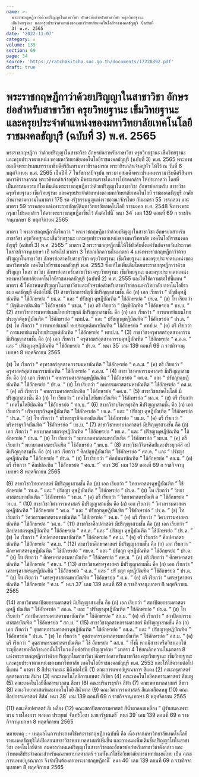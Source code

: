 ```yaml
---
name: >-
  พระราชกฤษฎีกาว่าด้วยปริญญาในสาขาวิชา อักษรย่อสำหรับสาขาวิชา ครุยวิทยฐานะ
  เข็มวิทยฐานะ และครุยประจำตำแหน่งของมหาวิทยาลัยเทคโนโลยีราชมงคลธัญบุรี (ฉบับที่
  3) พ.ศ. 2565
date: '2022-11-07'
category: ก
volume: 139
section: 69
page: 34
source: 'https://ratchakitcha.soc.go.th/documents/17228892.pdf'
draft: true
---
```


# พระราชกฤษฎีกาว่าด้วยปริญญาในสาขาวิชา อักษรย่อสำหรับสาขาวิชา ครุยวิทยฐานะ เข็มวิทยฐานะ และครุยประจำตำแหน่งของมหาวิทยาลัยเทคโนโลยีราชมงคลธัญบุรี (ฉบับที่ 3) พ.ศ. 2565

พระราชกฤษฎีกา ว่าด้วยปริญญาในสาขาวิชา อักษรย่อสาหรับสาขาวิชา ครุยวิทยฐานะ เข็มวิทยฐานะ และครุยประจาตาแหน่ง ของมหาวิทยาลัยเทคโนโลยีราชมงคลธัญบุรี (ฉบับที่ 3) พ.ศ. 2565 พระบาทสมเด็จพระปรเมนทรรามาธิบดีศรีสินทรมหาวชิราลงกรณ พระวชิรเกล้าเจ้าอยู่หัว ให้ไว้ ณ วันที่ 6 พฤศจิกายน พ.ศ. 2565 เป็นปีที่ 7 ในรัชกาลปัจจุบัน พระบาทสมเด็จพระปรเมนทรรามาธิบดีศรีสินทรมหาวชิราลงกรณ พระวชิรเกล้าเจ้าอยู่หัว มีพระบรมราชโองการโปรดเกล้าฯ ให้ประกาศว่า โดยที่เป็นการสมควรแก้ไขเพิ่มเติมพระราชกฤษฎีกาว่าด้วยปริญญาในสาขาวิชา อักษรย่อสาหรับ สาขาวิชา ครุยวิทยฐานะ เข็มวิทยฐานะ และครุยประจำตำแหน่งของมหาวิทยาลัยเทคโนโลยี ราชมงคลธัญบุรี อาศัยอำนาจตามความในมาตรา 175 ขอ งรัฐธรรมนูญแห่งราชอาณาจักรไทย กับมาตรา 55 วรรคสอง และมาตรา 59 วรรคสอง แห่งพระราชบัญญัติมหาวิทยาลัยเทคโนโลยี ราชมงคล พ.ศ. 2548 จึงทรงพระกรุณาโปรดเกล้าฯ ให้ตราพระราชกฤษฎีกาขึ้นไว้ ดังต่อไปนี้ ้ หนา 34 ่ เลม 139 ตอนที่ 69 ก ราชกิจจานุเบกษา 8 พฤศจิกายน 2565

มาตรา 1 พระราชกฤษฎีกานี้เรียกว่า “ พระราชกฤษฎีกาว่าด้วยปริญญาในสาขาวิชา อักษรย่อสาหรับสาขาวิชา ครุยวิทยฐานะ เข็มวิทยฐานะ และครุยประจาตาแหน่งของมหาวิทยาลัย เทคโนโลยีราชมงคลธัญบุรี (ฉบับที่ 3) พ.ศ. 2565 ” มาตรา 2 พระราชกฤษฎีกานี้ให้ใช้บังคับตั้งแต่วันถัดจากวันประกาศในราชกิจจานุเบกษา เป็ นต้นไป มาตรา 3 ให้ยกเลิกความในมาตรา 4 แห่งพระราชกฤษฎีกาว่าด้วยปริญญาในสาขาวิชา อักษรย่อสาหรับสาขาวิชา ครุยวิทยฐานะ เข็มวิทยฐานะ และครุยประจาตาแหน่งของมหาวิทยาลัย เทคโนโลยีราชมงคลธัญบุรี พ.ศ. 2553 ซึ่งแก้ไขเพิ่มเติมโดยพระราชกฤษฎีกาว่าด้วยปริญญา ในสา ขาวิชา อักษรย่อสาหรับสาขาวิชา ครุยวิทยฐานะ เข็มวิทยฐานะ และครุยประจาตาแหน่ง ของมหาวิทยาลัยเทคโนโลยีราชมงคลธัญบุรี (ฉบับที่ 2) พ.ศ. 2555 และให้ใช้ความต่อไปนี้แทน “ มาตรา 4 ให้กาหนดปริญญาในสาขาวิชาและอักษรย่อสำหรับสาขาวิชาของมหาวิทยาลัย เทคโนโลยีราชมง คลธัญบุรี ดังต่อไปนี้ (1) สาขาวิชาการบัญชี มีปริญญาสามชั้น คือ (ก) เอก เรียกว่า “ บัญชีดุษฎีบัณฑิต ” ใช้อักษรย่อ “ บช.ด. ” และ “ ปรัชญา ดุษฎีบัณฑิต ” ใช้อักษรย่อ “ ปร.ด. ” (ข) โท เรียกว่า “ บัญชีมหาบัณฑิต ” ใช้อักษรย่อ “ บช.ม. ” (ค) ตรี เรียกว่า “ บัญชีบัณฑิต ” ใช้อักษรย่อ “ บช.บ. ” (2) สาขาวิชาการแพทย์แผนไทยประยุกต์ มีปริญญาสามชั้น คือ (ก) เอก เรียกว่า “ การแพทย์แผนไทยประยุกต์ดุษฎีบัณฑิต ” ใช้อักษรย่อ “ พทป.ด. ” และ “ ปรัชญาดุษฎีบัณฑิต ” ใช้อักษรย่อ “ ปร.ด. ” (ข) โท เรียกว่า “ การแพทย์แผนไ ทยประยุกต์มหาบัณฑิต ” ใช้อักษรย่อ “ พทป.ม. ” (ค) ตรี เรียกว่า “ การแพทย์แผนไทยประยุกต์บัณฑิต ” ใช้อักษรย่อ “ พทป.บ. ” (3) สาขาวิชาครุศาสตร์อุตสาหกรรม มีปริญญาสามชั้น คือ (ก) เอก เรียกว่า “ ครุศาสตร์อุตสาหกรรมดุษฎีบัณฑิต ” ใช้อักษรย่อ “ ค.อ.ด. ” และ “ ปรัชญาดุษฎีบัณฑิต ” ใช้อักษรย่อ “ ปร.ด. ” ้ หนา 35 ่ เลม 139 ตอนที่ 69 ก ราชกิจจานุเบกษา 8 พฤศจิกายน 2565

(ข) โท เรียกว่า “ ครุศาสตร์อุตสาหกรรมมหาบัณฑิต ” ใช้อักษรย่อ “ ค.อ.ม. ” (ค) ตรี เรียกว่า “ ครุศาสตร์อุตสาหกรรมบัณฑิต ” ใช้อักษรย่อ “ ค.อ.บ. ” (4) สาขาวิชาคหกรรมศาสตร์ มีปริญญาสามชั้น คือ (ก) เอก เรียกว่า “ คหกรรมศาสตรดุษฎีบัณฑิต ” ใช้อักษรย่อ “ คศ.ด. ” และ “ ปรัชญาดุษฎีบัณฑิต ” ใช้อักษรย่อ “ ปร.ด. ” (ข) โท เรียกว่า “ คหกรรมศาสตรมหาบัณฑิต ” ใช้อักษรย่อ “ คศ.ม. ” (ค) ตรี เรียกว่า “ คหกรรมศาสตรบัณฑิต ” ใช้อักษรย่อ “ คศ.บ. ” (5) สาขาวิชาเทคโนโลยี มีปริญญาสองชั้น คือ (ก) โท เรียกว่า “ เทคโนโลยีมหาบัณฑิต ” ใช้อักษรย่อ “ ทล.ม. ” (ข) ตรี เรียกว่า “ เทคโนโลยีบัณฑิต ” ใช้อักษรย่อ “ ทล.บ. ” (6) สาขาวิชาบริหารธุรกิจ มีปริญญาสามชั้น คือ (ก) เอก เรียกว่า “ บริหารธุรกิจดุษฎีบัณฑิต ” ใช้อักษรย่อ “ บธ.ด. ” และ “ ปรัชญา ดุษฎีบัณฑิต ” ใช้อักษรย่อ “ ปร.ด. ” (ข) โท เรียกว่า “ บริหารธุรกิจมหาบัณฑิต ” ใช้อักษรย่อ “ บธ.ม. ” (ค) ตรี เรียกว่า “ บริหารธุรกิจบัณฑิต ” ใช้อักษรย่อ “ บธ.บ. ” (7) สาขาวิชาพยาบาลศาสตร์ มีปริญญาสามชั้น คือ (ก) เอก เรียกว่า “ พยาบาลศาสตรดุษฎีบัณฑิต ” ใช้อักษรย่อ “ พย.ด. ” และ “ ปรัชญาดุษฎีบัณฑิต ” ใช้อักษรย่อ “ ปร.ด. ” (ข) โท เรียกว่า “ พยาบาลศาสตรมหาบัณฑิต ” ใช้อักษรย่อ “ พย.ม. ” (ค) ตรี เรียกว่า “ พยาบาลศาสตรบัณฑิต ” ใช้อักษรย่อ “ พย.บ. ” (8) สาขาวิชาวิจิตรศิลป์และประยุกต์ศิ ลป์ มีปริญญาสามชั้น คือ (ก) เอก เรียกว่า “ ศิลปดุษฎีบัณฑิต ” ใช้อักษรย่อ “ ศล.ด. ” และ “ ปรัชญา ดุษฎีบัณฑิต ” ใช้อักษรย่อ “ ปร.ด. ” (ข) โท เรียกว่า “ ศิลปมหาบัณฑิต ” ใช้อักษรย่อ “ ศล.ม. ” (ค) ตรี เรียกว่า “ ศิลปบัณฑิต ” ใช้อักษรย่อ “ ศล.บ. ” ้ หนา 36 ่ เลม 139 ตอนที่ 69 ก ราชกิจจานุเบกษา 8 พฤศจิกายน 2565

(9) สาขาวิชาวิทยาศาสตร์ มีปริญญาสามชั้น คือ (ก) เอก เรียกว่า “ วิทยาศาสตรดุษฎีบัณฑิต ” ใช้อักษรย่อ “ วท.ด. ” และ “ ปรัชญา ดุษฎีบัณฑิต ” ใช้อักษรย่อ “ ปร.ด. ” (ข) โท เรียกว่า “ วิทยาศาสตรมหาบัณฑิต ” ใช้อักษรย่อ “ วท.ม. ” (ค) ตรี เรียกว่า “ วิทยาศาสตรบัณฑิ ต ” ใช้อักษรย่อ “ วท.บ. ” (10) สาขาวิชาวิศวกรรมศาสตร์ มีปริญญาสามชั้น คือ (ก) เอก เรียกว่า “ วิศวกรรมศาสตรดุษฎีบัณฑิต ” ใช้อักษรย่อ “ วศ.ด. ” และ “ ปรัชญาดุษฎีบัณฑิต ” ใช้อักษรย่อ “ ปร.ด. ” (ข) โท เรียกว่า “ วิศวกรรมศาสตรมหาบัณฑิต ” ใช้อักษรย่อ “ วศ.ม. ” (ค) ตรี เรียกว่า “ วิศวกรรมศาสตรบัณฑิต ” ใช้อักษรย่อ “ วศ.บ. ” (11) สาขาวิชาศิลปศาสตร์ มีปริญญาสามชั้น คือ (ก) เอก เรียกว่า “ ศิลปศาสตรดุษฎีบัณฑิต ” ใช้อักษรย่อ “ ศศ.ด. ” และ “ ปรัชญา ดุษฎีบัณฑิต ” ใช้อักษรย่อ “ ปร.ด. ” (ข) โท เรียกว่า “ ศิลปศาสตรมหาบัณฑิต ” ใช้อักษรย่อ “ ศศ.ม. ” (ค) ตรี เรียกว่า “ ศิลปศาสตรบัณฑิต ” ใช้อักษรย่อ “ ศศ.บ. ” (12) สาขาวิชาศึกษาศาสตร์ มีปริญญาสามชั้น คือ (ก) เอก เรียกว่า “ ศึกษาศาสตรดุษฎีบัณฑิต ” ใช้อักษรย่อ “ ศษ.ด. ” และ “ ปรัชญา ดุษฎีบัณฑิต ” ใช้อักษรย่อ “ ปร.ด. ” (ข) โท เรียกว่า “ ศึกษาศาสตรมหาบัณฑิต ” ใช้อักษรย่อ “ ศษ.ม. ” (ค) ตรี เรียกว่า “ ศึกษาศาสตรบัณฑิต ” ใช้อักษรย่อ “ ศษ.บ. ” (13) สาขาวิชาเศรษฐศาสตร์ มีปริญญาสามชั้น คือ (ก) เอก เรียกว่า “ เศรษฐศาสตรดุษฎีบัณฑิต ” ใช้อักษรย่อ “ ศ.ด. ” และ “ ปรั ชญา ดุษฎีบัณฑิต ” ใช้อักษรย่อ “ ปร.ด. ” (ข) โท เรียกว่า “ เศรษฐศาสตรมหาบัณฑิต ” ใช้อักษรย่อ “ ศ.ม. ” (ค) ตรี เรียกว่า “ เศรษฐศาสตรบัณฑิต ” ใช้อักษรย่อ “ ศ.บ. ” ้ หนา 37 ่ เลม 139 ตอนที่ 69 ก ราชกิจจานุเบกษา 8 พฤศจิกายน 2565

(14) สาขาวิชาสถาปัตยกรรมศาสตร์ มีปริญญาสามชั้น คือ (ก) เอก เรียกว่า “ สถาปัตยกรรมศาสตรดุษฎี บัณฑิต ” ใช้อักษรย่อ “ สถ.ด. ” และ “ ปรัชญาดุษฎีบัณฑิต ” ใช้อักษรย่อ “ ปร.ด. ” (ข) โท เรียกว่า “ สถาปัตยกรรมศาสตรมหาบัณฑิต ” ใช้อักษรย่อ “ สถ.ม. ” (ค) ตรี เรียกว่า “ สถาปัตยกรรมศาสตรบัณฑิต ” ใช้อักษรย่อ “ สถ.บ. ” (15) สาขาวิชาอุตสาหกรรมศาสตร์ มีปริญญาสามชั้น คือ (ก) เอก เรียกว่า “ อุตสาหกรรมศาสตรดุษฎีบัณฑิต ” ใช้อักษรย่อ “ อส.ด. ” และ “ ปรัชญาดุษฎีบัณฑิต ” ใช้อักษรย่อ “ ปร.ด. ” (ข) โท เรียกว่า “ อุตสาหกรรมศาสตรมหาบัณฑิต ” ใช้อักษรย่อ “ อส.ม. ” (ค) ตรี เรียกว่า “ อุตสาหกรรมศาสตรบัณฑิต ” ใช้ อักษรย่อ “ อส.บ. ” ทั้งนี้ หากมีสาขาหรือวิชาเอกให้ระบุชื่อสาขาหรือวิชาเอกนั้นไว้ในวงเล็บต่อท้ายปริญญาด้วย ” มาตรา 4 ให้ยกเลิกความในมาตรา 8 แห่งพระราชกฤษฎีกาว่าด้วยปริญญาในสาขาวิชา อักษรย่อสาหรับสาขาวิชา ครุยวิทยฐานะ เข็มวิทยฐานะ และครุยประจาตาแหน่งของมหาวิทยาลัย เทคโนโลยีราชมงคลธัญบุรี พ.ศ. 2553 และให้ใช้ความต่อไปนี้แทน “ มาตรา 8 สีประจำคณะ มีดังต่อไปนี้ (1) คณะการแพทย์บูรณาการ สีแดง (2) คณะครุศาสตร์อุตสาหกรรม สีม่วง (3) คณะเทคโนโลยีการเกษตร สีเขียว (4) คณะเทคโนโลยีคหกรรมศาสตร์ สีชมพู (5) คณะเทคโนโลยีสื่อสารมวลชน สีเทา (6) คณะบริหารธุรกิจ สีฟ้า (7) คณะพยาบาลศาสตร์ สีขาว (8) คณะวิทยาศาสตร์และเทคโนโลยี สีน้ำตาล (9) คณะวิศวกรรมศาสตร์ สีแดงเลือดหมู (10) คณะศิลปกรรมศาสตร์ สีส้ม ้ หนา 38 ่ เลม 139 ตอนที่ 69 ก ราชกิจจานุเบกษา 8 พฤศจิกายน 2565

(11) คณะศิลปศาสตร์ สีเ หลือง (12) คณะสถาปัตยกรรมศาสตร์ สีน้ำตาลอมเหลือง ” ผู้รับสนองพระ บรม ราชโองการ พลเอก ประยุทธ์ จันทร์โอชา นายกรัฐมนตรี ้ หนา 39 ่ เลม 139 ตอนที่ 69 ก ราชกิจจานุเบกษา 8 พฤศจิกายน 2565

หมายเหตุ : - เหตุผลในการประกาศใช้พระราชกฤษฎีกาฉบับนี้ คือ เนื่องจากมหาวิทยาลัยเทคโนโลยี ราชมงคลธัญบุรีได้เปิดสอนสาขาวิชาพยาบาลศาสตร์เพิ่มขึ้น และกาหนดเพิ่มเติมชั้นปริญญาโทในสาขาวิชา เทคโนโลยีด้วย สมควรกำหนดปริญญาในสาขาวิชาและอักษรย่อสำหรับสาขาวิชาดังกล่าว และ กำหนดสีประจำคณะสำหรับคณะพยาบาลศาสตร์ รวมทั้งแก้ไขชื่อวิทยาลัยการแพทย์แผนไทย เป็น คณะการแพทย์บูรณาการ จึงจำเป็นต้องตราพระราชกฤษฎีกานี้ ้ หนา 40 ่ เลม 139 ตอนที่ 69 ก ราชกิจจานุเบกษา 8 พฤศจิกายน 2565
